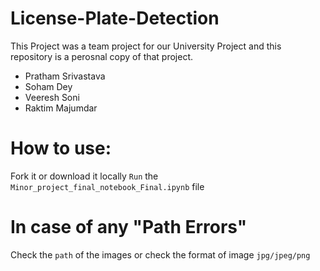 # License-Plate-Detection
This Project was a team project for our University Project and this repository is a perosnal copy of that project.
* Pratham Srivastava
* Soham Dey
* Veeresh Soni
* Raktim Majumdar

# How to use:
Fork it or download it locally
```Run``` the ```Minor_project_final_notebook_Final.ipynb``` file

# In case of any "Path Errors"
Check the ```path``` of the images or check the format of image ```jpg/jpeg/png```
